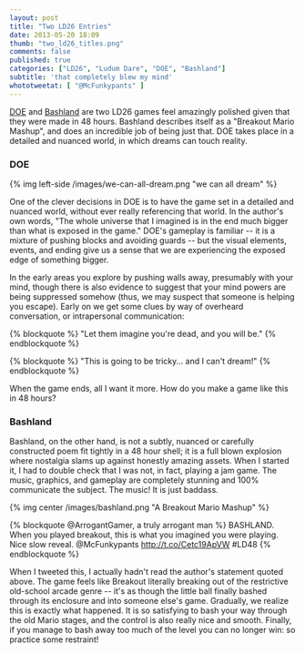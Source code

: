 ```yaml
---
layout: post
title: "Two LD26 Entries"
date: 2013-05-20 18:09
thumb: "two_ld26_titles.png"
comments: false
published: true
categories: ["LD26", "Ludum Dare", "DOE", "Bashland"]
subtitle: 'that completely blew my mind'
whototweetat: [ "@McFunkypants" ]
---
```


[DOE][1] and [Bashland][2] are two LD26 games feel amazingly polished given that they were made in 48 hours. Bashland describes itself as a "Breakout Mario Mashup", and does an incredible job of being just that. DOE takes place in a detailed and nuanced world, in which dreams can touch reality.

<!-- more -->

### DOE

{% img left-side /images/we-can-all-dream.png "we can all dream" %}

One of the clever decisions in DOE is to have the game set in a detailed and nuanced world, without ever really referencing that world. In the author's own words, "The whole universe that I imagined is in the end much bigger than what is exposed in the game." DOE's gameplay is familiar -- it is a mixture of pushing blocks and avoiding guards -- but the visual elements, events, and ending give us a sense that we are experiencing the exposed edge of something bigger.

In the early areas you explore by pushing walls away, presumably with your mind, though there is also evidence to suggest that your mind powers are being suppressed somehow (thus, we may suspect that someone is helping you escape). Early on we get some clues by way of overheard conversation, or intrapersonal communication:

{% blockquote %}
"Let them imagine you're dead, and you will be."
{% endblockquote %}

{% blockquote %}
"This is going to be tricky... and I can't dream!"
{% endblockquote %}

When the game ends, all I want it more. How do you make a game like this in 48 hours?

### Bashland

Bashland, on the other hand, is not a subtly, nuanced or carefully constructed poem fit tightly in a 48 hour shell; it is a full blown explosion where nostalgia slams up against honestly amazing assets. When I started it, I had to double check that I was not, in fact, playing a jam game. The music, graphics, and gameplay are completely stunning and 100% communicate the subject. The music! It is just baddass.

{% img center /images/bashland.png "A Breakout Mario Mashup" %}

{% blockquote @ArrogantGamer, a truly arrogant man %}
BASHLAND. When you played breakout, this is what you imagined you were playing. Nice slow reveal. @McFunkypants http://t.co/Cetc19ApVW #LD48
{% endblockquote %}

When I tweeted this, I actually hadn't read the author's statement quoted above. The game feels like Breakout literally breaking out of the restrictive old-school arcade genre -- it's as though the little ball finally bashed through its enclosure and into someone else's game. Gradually, we realize this is exactly what happened. It is so satisfying to bash your way through the old Mario stages, and the control is also really nice and smooth. Finally, if you manage to bash away too much of the level you can no longer win: so practice some restraint!

[1]:http://www.ludumdare.com/compo/ludum-dare-26/?action=preview&uid=5275
[2]:http://www.ludumdare.com/compo/ludum-dare-26/?action=preview&uid=2297
